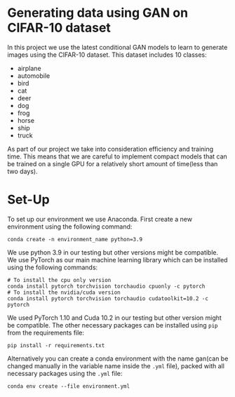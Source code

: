 # Generating data using GAN on CIFAR-10 dataset

In this project we use the latest conditional GAN models to learn to generate images using the CIFAR-10 dataset. This dataset includes 10 classes:

- airplane
- automobile
- bird
- cat
- deer
- dog
- frog
- horse
- ship
- truck

As part of our project we take into consideration efficiency and training time. This means that we are careful to implement compact models that can be trained on a single GPU for a relatively short amount of time(less than two days).

# Set-Up
To set up our environment we use Anaconda. First create a new environment using the following command:
```
conda create -n environment_name python=3.9
```
We use python 3.9 in our testing but other versions might be compatible. We use PyTorch as our main machine learning library which can be installed using the following commands:
```
# To install the cpu only version
conda install pytorch torchvision torchaudio cpuonly -c pytorch
# To install the nvidia/cuda version
conda install pytorch torchvision torchaudio cudatoolkit=10.2 -c pytorch
```
We used PyTorch 1.10 and Cuda 10.2 in our testing but other version might be compatible. The other necessary packages can be installed using `pip` from the requirements file:
```
pip install -r requirements.txt
``` 
Alternatively you can create a conda environment with the name gan(can be changed manually in the variable name inside the `.yml` file), packed with all necessary packages using the `.yml` file:
```
conda env create --file environment.yml
``` 

